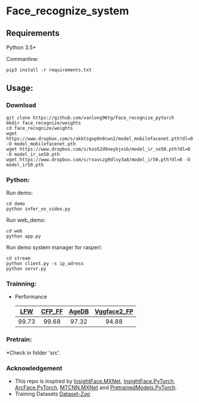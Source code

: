 # Face_recognize_system
## Requirements
Python 3.5+

Commanline:
```
pip3 install -r requirements.txt
```
## Usage:
### Download
```
git clone https://github.com/vanlong96tg/Face_recognize_pytorch
mkdir face_recognize/weights
cd face_recognize/weights
wget https://www.dropbox.com/s/akktsgxp0n8cwn2/model_mobilefacenet.pth?dl=0 -O model_mobilefacenet.pth
wget https://www.dropbox.com/s/kzo52d9neybjxsb/model_ir_se50.pth?dl=0 -O model_ir_se50.pth
wget https://www.dropbox.com/s/rxavczg9dlxy3a8/model_ir50.pth?dl=0 -O model_ir50.pth
```
### Python:
Run demo:
```
cd demo
python infer_on_video.py 
```
Run web_demo:
```
cd web
python app.py
```
Run demo system manager for rasperi:
```
cd stream
python client.py -s ip_adress
python servr.py
```
### Trainning: 
* Performance

	|[LFW](https://hal.inria.fr/file/index/docid/321923/filename/Huang_long_eccv2008-lfw.pdf)|[CFP_FF](http://www.cfpw.io/paper.pdf)|[AgeDB](http://openaccess.thecvf.com/content_cvpr_2017_workshops/w33/papers/Moschoglou_AgeDB_The_First_CVPR_2017_paper.pdf)|[Vggface2_FP](https://arxiv.org/pdf/1710.08092.pdf)|
	|:---:|:---:|:---:|:---:|
	|99.73|99.68|97.32|94.88|

### Pretrain:
*Check in folder 'src'. 

### Acknowledgement 
* This repo is inspired by [InsightFace.MXNet](https://github.com/deepinsight/insightface), [InsightFace.PyTorch](https://github.com/TreB1eN/InsightFace_Pytorch), [ArcFace.PyTorch](https://github.com/ronghuaiyang/arcface-pytorch), [MTCNN.MXNet](https://github.com/pangyupo/mxnet_mtcnn_face_detection) and [PretrainedModels.PyTorch](https://github.com/Cadene/pretrained-models.pytorch).
* Training Datasets [Dataset-Zoo](https://github.com/deepinsight/insightface/wiki/Dataset-Zoo)
